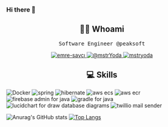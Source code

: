### Hi there 👋

<h2 align="center"> 👨‍💻 Whoami</h2>
<p align="center">
  <samp>Software Engineer @peaksoft</samp>
</p>

<p align="center">
  <a href="https://www.linkedin.com/in/beksultan-mamatkadyr-uulu-604855238" target="blank">
    <img src="https://img.shields.io/badge/linkedin-%230077B5.svg?&style=for-the-badge&logo=linkedin&logoColor=white" alt="emre-savcı" />
  </a>
  <a href="https://medium.com/@beksultanseducation" target="blank">
    <img src="https://img.shields.io/badge/medium-%2312100E.svg?&style=for-the-badge&logo=medium&logoColor=white" alt="@mstrYoda" />
  </a>
  <a href="https://dev.to/beksultandev" target="blank">
    <img src="https://img.shields.io/badge/dev.to-0A0A0A?style=for-the-badge&logo=dev.to&logoColor=white" alt="mstryoda"/>
  </a>
</p>

<h2 align="center"> 💻 Skills</h2>
<p align="left">
  <img src="https://www.vectorlogo.zone/logos/docker/docker-ar21.svg" alt="Docker"/>
  <img src="https://www.vectorlogo.zone/logos/springio/springio-ar21.svg" alt="spring"/>
  <img src="https://www.vectorlogo.zone/logos/hibernate/hibernate-ar21.svg" alt="hibernate"/>
  <img src="https://www.vectorlogo.zone/logos/amazon_ecs/amazon_ecs-ar21.svg" alt="aws ecs"/>
  <img src="https://www.vectorlogo.zone/logos/amazon_elasticcontainer/amazon_elasticcontainer-ar21.svg" alt="aws ecr"/>
  <img src="https://www.vectorlogo.zone/logos/firebase/firebase-ar21.svg" alt="firebase admin for java"/>
  <img src="https://www.vectorlogo.zone/logos/gradle/gradle-ar21.svg" alt="gradle for java"/>
  <img src="https://www.vectorlogo.zone/logos/lucidchart/lucidchart-ar21.svg" alt="lucidchart for draw database diagrams"/>
  <img src="hhttps://www.vectorlogo.zone/logos/twilio/twilio-ar21.svg" alt="twillio mail sender"/>
</p>

![Anurag's GitHub stats](https://github-readme-stats.vercel.app/api?username=beksultancs&count_private=true)
[![Top Langs](https://github-readme-stats.vercel.app/api/top-langs/?username=beksultancs&layout=compact)](https://github.com/anuraghazra/github-readme-stats)


<!--
**beksultancs/beksultancs** is a ✨ _special_ ✨ repository because its `README.md` (this file) appears on your GitHub profile.

Here are some ideas to get you started:

- 🔭 I’m currently working on ...
- 🌱 I’m currently learning ...
- 👯 I’m looking to collaborate on ...
- 🤔 I’m looking for help with ...
- 💬 Ask me about ...
- 📫 How to reach me: ...
- 😄 Pronouns: ...
- ⚡ Fun fact: ...
-->
